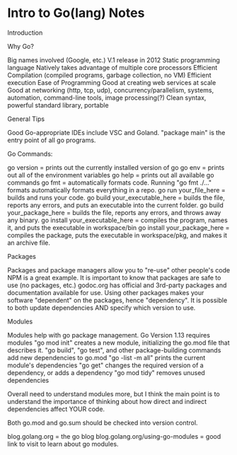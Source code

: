 # Intro to Go(lang) Notes

Introduction

Why Go?

Big names involved (Google, etc.)
V.1 release in 2012
Static programming language
Natively takes advantage of multiple core processors
Efficient Compilation (compiled programs, garbage collection, no VM)
Efficient execution
Ease of Programming
Good at creating web services at scale
Good at networking (http, tcp, udp), concurrency/parallelism, systems, automation, command-line tools, image processing(?)
Clean syntax, powerful standard library, portable

General Tips

Good Go-appropriate IDEs include VSC and Goland.
"package main" is the entry point of all go programs.

Go Commands:

go version = prints out the currently installed version of go
go env = prints out all of the environment variables
go help = prints out all available go commands
go fmt = automatically formats code.
Running "go fmt ./..." formats automatically formats everything in a repo.
go run your_file_here = builds and runs your code.
go build your_executable_here = builds the file, reports any errors, and puts an executable into the current folder.
go build your_package_here = builds the file, reports any errors, and throws away any binary.
go install your_executable_here = compiles the program, names it, and puts the executable in workspace/bin
go install your_package_here = compiles the package, puts the executable in workspace/pkg, and makes it an archive file.

Packages

Packages and package managers allow you to "re-use" other people's code
NPM is a great example.
It is important to know that packages are safe to use (no packages, etc.)
godoc.org has official and 3rd-party packages and documentation available for use.
Using other packages makes your software "dependent" on the packages, hence "dependency".
It is possible to both update dependencies AND specify which version to use.

Modules

Modules help with go package management.
Go Version 1.13 requires modules
"go mod init" creates a new module, initializing the go.mod file that describes it.
"go build", "go test", and other package-building commands add new dependencies to go.mod
"go -list -m all" prints the current module's dependencies
"go get" changes the required version of a dependency, or adds a dependency
"go mod tidy" removes unused dependencies

Overall need to understand modules more, but I think the main point is to understand the importance of thinking about how direct and indirect dependencies affect YOUR code.

Both go.mod and go.sum should be checked into version control.

blog.golang.org = the go blog
blog.golang.org/using-go-modules = good link to visit to learn about go modules.
